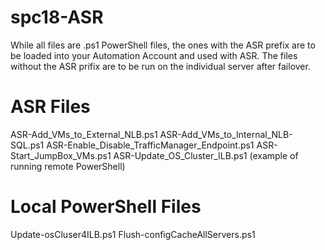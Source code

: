 # spc18-ASR
While all files are .ps1 PowerShell files, the ones with the ASR prefix are to be loaded into your Automation Account and used with ASR. 
The files without the ASR prifix are to be run on the individual server after failover.
# ASR Files
ASR-Add_VMs_to_External_NLB.ps1 
ASR-Add_VMs_to_Internal_NLB-SQL.ps1 
ASR-Enable_Disable_TrafficManager_Endpoint.ps1 
ASR-Start_JumpBox_VMs.ps1 
ASR-Update_OS_Cluster_ILB.ps1 (example of running remote PowerShell)
# Local PowerShell Files
Update-osCluser4ILB.ps1 
Flush-configCacheAllServers.ps1 
